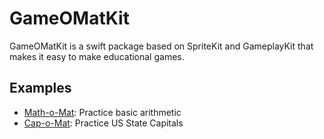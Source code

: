 # GameOMatKit

GameOMatKit is a swift package based on SpriteKit and GameplayKit that makes it easy to make educational games.

## Examples

* [Math-o-Mat](https://app-o-mat.com/app/math-o-mat): Practice basic arithmetic
* [Cap-o-Mat](https://app-o-mat.com/app/cap-o-mat): Practice US State Capitals

